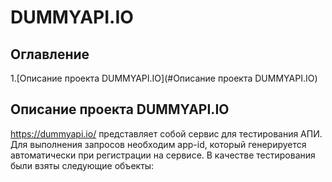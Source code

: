 # DUMMYAPI.IO
## Оглавление
1.[Описание проекта DUMMYAPI.IO](#Описание проекта DUMMYAPI.IO)
## Описание проекта DUMMYAPI.IO
https://dummyapi.io/ представляет собой сервис для тестирования АПИ. Для выполнения запросов необходим app-id, который генерируется автоматически при регистрации на сервисе. В качестве тестирования были взяты следующие объекты:

